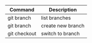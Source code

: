 ###
|Command|Description|
|---|---|
|git branch| list branches|
|git branch <newBranchName>| create new branch|
|git checkout <branchName>| switch to branch|